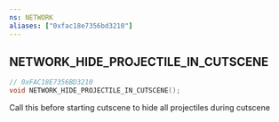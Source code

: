 ```yaml
---
ns: NETWORK
aliases: ["0xfac18e7356bd3210"]
---
```

## NETWORK_HIDE_PROJECTILE_IN_CUTSCENE

```c
// 0xFAC18E7356BD3210
void NETWORK_HIDE_PROJECTILE_IN_CUTSCENE();
```

Call this before starting cutscene to hide all projectiles during cutscene

